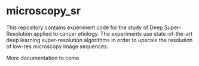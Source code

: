 # microscopy_sr

This repository contains experiment code for the study of Deep Super-Resolution applied to cancer etiology.
The experiments use state-of-the-art deep learning super-resolution algorithms in order to upscale the resolution of low-res microscopy image sequences.

More documentation to come.
